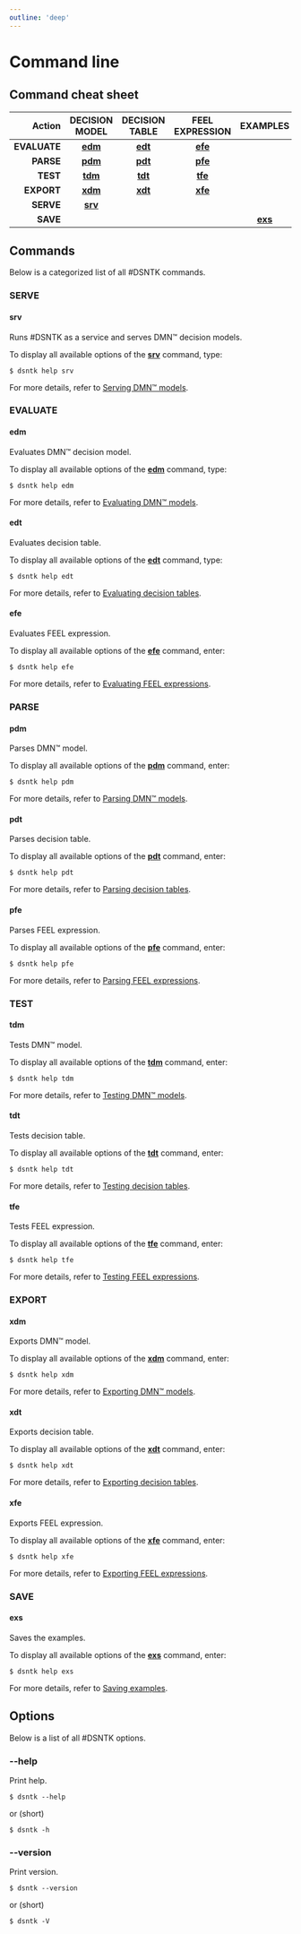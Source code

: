 ```yaml
---
outline: 'deep'
---
```


# Command line

## Command cheat sheet

|       Action  |         DECISION<br/>MODEL         |         DECISION<br/>TABLE         |        FEEL<br/>EXPRESSION         |              EXAMPLES              |
|--------------:|:----------------------------------:|:----------------------------------:|:----------------------------------:|:----------------------------------:|
|  **EVALUATE** | [**edm**](commands/command-edm.md) | [**edt**](commands/command-edt.md) | [**efe**](commands/command-efe.md) |                                    | 
|     **PARSE** | [**pdm**](commands/command-pdm.md) | [**pdt**](commands/command-pdt.md) | [**pfe**](commands/command-pfe.md) |                                    |
|      **TEST** | [**tdm**](commands/command-tdm.md) | [**tdt**](commands/command-tdt.md) | [**tfe**](commands/command-tfe.md) |                                    |
|    **EXPORT** | [**xdm**](commands/command-xdm.md) | [**xdt**](commands/command-xdt.md) | [**xfe**](commands/command-xfe.md) |                                    |
|     **SERVE** | [**srv**](commands/command-srv.md) |                                    |                                    |                                    |
|      **SAVE** |                                    |                                    |                                    | [**exs**](commands/command-exs.md) |

## Commands

Below is a categorized list of all #DSNTK commands.

### SERVE

#### srv

Runs #DSNTK as a service and serves DMN™ decision models.

To display all available options of the [**srv**](commands/command-srv) command, type:

```shell
$ dsntk help srv
```

For more details, refer to [Serving DMN™ models](commands/command-srv).

### EVALUATE

#### edm

Evaluates DMN™ decision model.

To display all available options of the [**edm**](commands/command-edm) command, type:

```shell
$ dsntk help edm
```

For more details, refer to [Evaluating DMN™ models](commands/command-edm).

#### edt

Evaluates decision table.

To display all available options of the [**edt**](commands/command-edt) command, type:

```shell
$ dsntk help edt
```

For more details, refer to [Evaluating decision tables](commands/command-edt).

#### efe

Evaluates FEEL expression.

To display all available options of the [**efe**](commands/command-efe) command, enter:

```shell
$ dsntk help efe
```

For more details, refer to [Evaluating FEEL expressions](commands/command-efe).

### PARSE

#### pdm

Parses DMN™ model.

To display all available options of the [**pdm**](commands/command-pdm) command, enter:

```shell
$ dsntk help pdm
```

For more details, refer to [Parsing DMN™ models](commands/command-pdm).

#### pdt

Parses decision table.

To display all available options of the [**pdt**](commands/command-pdt) command, enter:

```shell
$ dsntk help pdt
```

For more details, refer to [Parsing decision tables](commands/command-pdt).

#### pfe

Parses FEEL expression.

To display all available options of the [**pfe**](commands/command-pfe) command, enter:

```shell
$ dsntk help pfe
```

For more details, refer to [Parsing FEEL expressions](commands/command-pfe).

### TEST

#### tdm

Tests DMN™ model.

To display all available options of the [**tdm**](commands/command-tdm) command, enter:

```shell
$ dsntk help tdm
```

For more details, refer to [Testing DMN™ models](commands/command-tdm).

#### tdt

Tests decision table.

To display all available options of the [**tdt**](commands/command-tdt) command, enter:

```shell
$ dsntk help tdt
```

For more details, refer to [Testing decision tables](commands/command-tdt).

#### tfe

Tests FEEL expression.

To display all available options of the [**tfe**](commands/command-tfe) command, enter:

```shell
$ dsntk help tfe
```

For more details, refer to [Testing FEEL expressions](commands/command-tfe).

### EXPORT

#### xdm

Exports DMN™ model.

To display all available options of the [**xdm**](commands/command-xdm) command, enter:

```shell
$ dsntk help xdm
```

For more details, refer to [Exporting DMN™ models](commands/command-xdm).

#### xdt

Exports decision table.

To display all available options of the [**xdt**](commands/command-xdt) command, enter:

```shell
$ dsntk help xdt
```

For more details, refer to [Exporting decision tables](commands/command-xdt).

#### xfe

Exports FEEL expression.

To display all available options of the [**xfe**](commands/command-xfe) command, enter:

```shell
$ dsntk help xfe
```

For more details, refer to [Exporting FEEL expressions](commands/command-xfe).

### SAVE

#### exs

Saves the examples.

To display all available options of the [**exs**](commands/command-exs) command, enter:

```shell
$ dsntk help exs
```

For more details, refer to [Saving examples](commands/command-exs).

## Options

Below is a list of all #DSNTK options.

### --help

Print help.

```shell
$ dsntk --help
```

or (short)

```shell
$ dsntk -h
```

### --version

Print version.

```shell
$ dsntk --version
```

or (short)

```shell
$ dsntk -V
```
